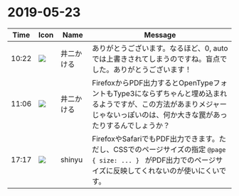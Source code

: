 # 2019-05-23

|Time|Icon|Name|Message|
|---|---|---|---|
|10:22|![](https://secure.gravatar.com/avatar/fe16627d598def67b736c8d88a9bb84d.jpg?s=72&d=https%3A%2F%2Fa.slack-edge.com%2Fdf10d%2Fimg%2Favatars%2Fava_0019-72.png)|井二かける|ありがとうございます。なるほど、0, auto では上書きされてしまうのですね。盲点でした。ありがとうございます！|
|11:06|![](https://secure.gravatar.com/avatar/fe16627d598def67b736c8d88a9bb84d.jpg?s=72&d=https%3A%2F%2Fa.slack-edge.com%2Fdf10d%2Fimg%2Favatars%2Fava_0019-72.png)|井二かける|FirefoxからPDF出力するとOpenTypeフォントもType3にならずちゃんと埋め込まれるようですが、この方法があまりメジャーじゃないっぽいのは、何か大きな罠があったりするんでしょうか？|
|17:17|![](https://avatars.slack-edge.com/2018-04-27/354445776386_e258f5ed5ba887b08668_72.jpg)|shinyu|FirefoxやSafariでもPDF出力できます。ただし、CSSでのページサイズの指定 `@page { size: ... } ` がPDF出力でのページサイズに反映してくれないのが使いにくいです。|
